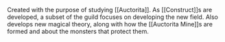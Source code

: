 Created with the purpose of studying [[Auctorita]].
As [[Construct]]s are developed, a subset of the guild focuses on developing the new field.
Also develops new magical theory, along with how the [[Auctorita Mine]]s are formed and about the monsters that protect them.